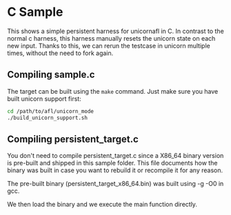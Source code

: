 # C Sample

This shows a simple persistent harness for unicornafl in C.
In contrast to the normal c harness, this harness manually resets the unicorn state on each new input.
Thanks to this, we can rerun the testcase in unicorn multiple times, without the need to fork again.

## Compiling sample.c

The target can be built using the `make` command.
Just make sure you have built unicorn support first:
```bash
cd /path/to/afl/unicorn_mode
./build_unicorn_support.sh
```

## Compiling persistent_target.c

You don't need to compile persistent_target.c since a X86_64 binary version is
pre-built and shipped in this sample folder. This file documents how the binary
was built in case you want to rebuild it or recompile it for any reason.

The pre-built binary (persistent_target_x86_64.bin) was built using -g -O0 in gcc.

We then load the binary and we execute the main function directly.
